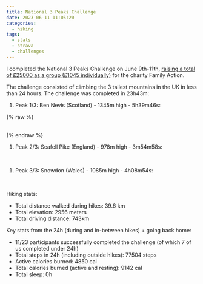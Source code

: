 ```yaml
---
title: National 3 Peaks Challenge
date: 2023-06-11 11:05:20
categories:
  - hiking
tags:
  - stats
  - strava
  - challenges
---
```


I completed the National 3 Peaks Challenge on June 9th-11th, [raising a total of £25000 as a group (£1045 individually)](https://www.justgiving.com/fundraising/ajaamour) for the charity Family Action.

The challenge consisted of climbing the 3 tallest mountains in the UK in less than 24 hours. The challenge was completed in 23h43m:

<!--more-->

1. Peak 1/3: Ben Nevis (Scotland) - 1345m high - 5h39m46s:

{% raw %}
<div class="strava-embed-placeholder" data-embed-type="activity" data-embed-id="9237820123" data-style="standard"></div>
<script src="https://strava-embeds.com/embed.js"></script>
<br>
{% endraw %}
<!--  https://strava.app.link/18v6S9QczAb -->

1. Peak 2/3: Scafell Pike (England) - 978m high - 3m54m58s: 

<div class="strava-embed-placeholder" data-embed-type="activity" data-embed-id="9242381864" data-style="standard"></div>
<script src="https://strava-embeds.com/embed.js"></script>
<br>
<!-- https://strava.app.link/fapOJeYczAb -->

1. Peak 3/3: Snowdon (Wales) - 1085m high - 4h08m54s:

<div class="strava-embed-placeholder" data-embed-type="activity" data-embed-id="9243530968" data-style="standard"></div>
<script src="https://strava-embeds.com/embed.js"></script>
<br>
<!-- https://strava.app.link/2utK1J1czAb -->

Hiking stats:

- Total distance walked during hikes: 39.6 km
- Total elevation: 2956 meters
- Total driving distance: 743km

Key stats from the 24h (during and in-between hikes) + going back home:

- 11/23 participants successfully completed the challenge (of which 7 of us completed under 24h)
- Total steps in 24h (including outside hikes): 77504 steps
- Active calories burned: 4850 cal
- Total calories burned (active and resting): 9142 cal
- Total sleep: 0h
